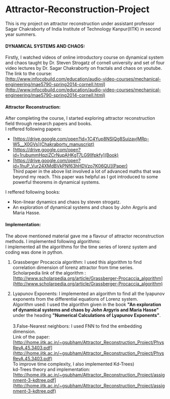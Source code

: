 # Attractor-Reconstruction-Project

This is my project on attractor reconstruction under assistant professor Sagar Chakraborty of India Institute of Technology Kanpur(IITK) in second year summers.

#### DYNAMICAL SYSTEMS AND CHAOS:
Firstly, I watched videos of online introductory course on dynamical system and chaos taught by Dr. Steven Strogatz of cornell university and set of four video lectures by Dr. Sagar Chakraborty on fractals and chaos on youtube.<br />
The link to the course:<br />
[http://www.infocobuild.com/education/audio-video-courses/mechanical-engineering/mae5790-spring2014-cornell.html](http://www.infocobuild.com/education/audio-video-courses/mechanical-engineering/mae5790-spring2014-cornell.html)<br />

#### Attractor Reconstruction:
After completing the course, I started exploring attractor reconstruction field through research papers and books.<br />
I reffered following papers:<br />
- [https://drive.google.com/open?id=1C4Yup8NSlQg8SuizavjMRp-W5__X0GVs](Chakraborty_manuscript)
- [https://drive.google.com/open?id=1rubummHqziZCrNupAHKgT7LG9IIfpkfy](Book)
- [https://drive.google.com/open?id=1huP_Vur24XMdBVkPNf63hHDVzo7K06QU](Paper)<br />
Third paper in the above list involved a lot of advanced maths that was beyond my reach. This paper was helpful as I got introduced to some powerful theorems in dynamical systems.<br /> 

I reffered following books:<br />
- Non-linear dynamics and chaos by steven strogatz.<br />
- An exploration of dynamical systems and chaos by John Argyris and Maria Hasse.

#### Implementation:
The above mentioned material gave me a flavour of attractor reconstruction methods. 
I implemented following algorithms:<br />
I implemented all the algorithms for the time series of lorenz system and coding was done in python.<br />
1. Grassberger Procaccia algorithm: I used this algorithm to find correlation dimension of lorenz attractor from time series.<br />
Scholarpedia link of the algorithm :[http://www.scholarpedia.org/article/Grassberger-Procaccia_algorithm](http://www.scholarpedia.org/article/Grassberger-Procaccia_algorithm)<br />

2. Lyapunov Exponents: I implemented an algorithm to find all the lyapunov exponents from the differential equations of Lorenz system.<br />
Algorithm used: I used the algorithm given in the book **"An exploration of dynamical systems and chaos by John Argyris and Maria Hasse"** under the heading **"Numerical Calculations of Lyapunov Exponents"**.<br /><br />
3.False-Nearest neighbors: I used FNN to find the embedding dimension.<br />
Link of the paper:<br />
[http://home.iitk.ac.in/~gsubham/Attractor_Reconstruction_Project/PhysRevA.45.3403.pdf](http://home.iitk.ac.in/~gsubham/Attractor_Reconstruction_Project/PhysRevA.45.3403.pdf)<br />
To improve time complexity, I also implemented Kd-Trees)<br />
kd-Trees theory and implementation:<br />
[http://home.iitk.ac.in/~gsubham/Attractor_Reconstruction_Project/assignment-3-kdtree.pdf](http://home.iitk.ac.in/~gsubham/Attractor_Reconstruction_Project/assignment-3-kdtree.pdf)<br />



